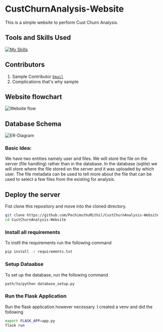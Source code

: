 # CustChurnAnalysis-Website
This is a simple website to perform Cust Churn Analysis.

## Tools and Skills Used
[![My Skills](https://skillicons.dev/icons?i=py,sqlite,html,css,flask,vscode,git,github,js,tensorflow)](https://skillicons.dev)  

## Contributors
1. Sample Contributor [`Email`](pechimuthumithil@iitgn.ac.in)
2. Complications that's why sample

## Website flowchart
![Website flow](https://github.com/PechimuthuMithil/CustChurnAnalysis-Website/assets/119656326/fe7049bc-e4e5-407d-9592-d9dae8c3846f)

## Database Schema
![ER-Diagram](https://github.com/PechimuthuMithil/CustChurnAnalysis-Website/assets/119656326/2d174da6-2b4d-4933-8a20-f9d4cb7f0734)  
### Basic Idea:  
We have two entities namely user and files. We will store the file on the server (file handling) rather than in the database. In the database (sqlite) we will store where the file stored on the server and it was uploaded by which user. The file metadata can be used to tell more about the file that can be used to select a few files from the existing for analysis.

## Deploy the server
Fist clone this repository and move into the cloned directory.
```bash
git clone https://github.com/PechimuthuMithil/CustChurnAnalysis-Website.git
cd CustChurnAnalysis-Website
```
### Install all requirements
To instll the requirements run the following command
```bash
pip install -r requirements.txt
```  
### Setup Dataabse
To set up the database, run the following command
```bash
path/to/python database_setup.py
```  

### Run the Flask Application
Run the flask application however necessary. I created a venv and did the following
```bash
export FLASK_APP=app.py
flask run
```



